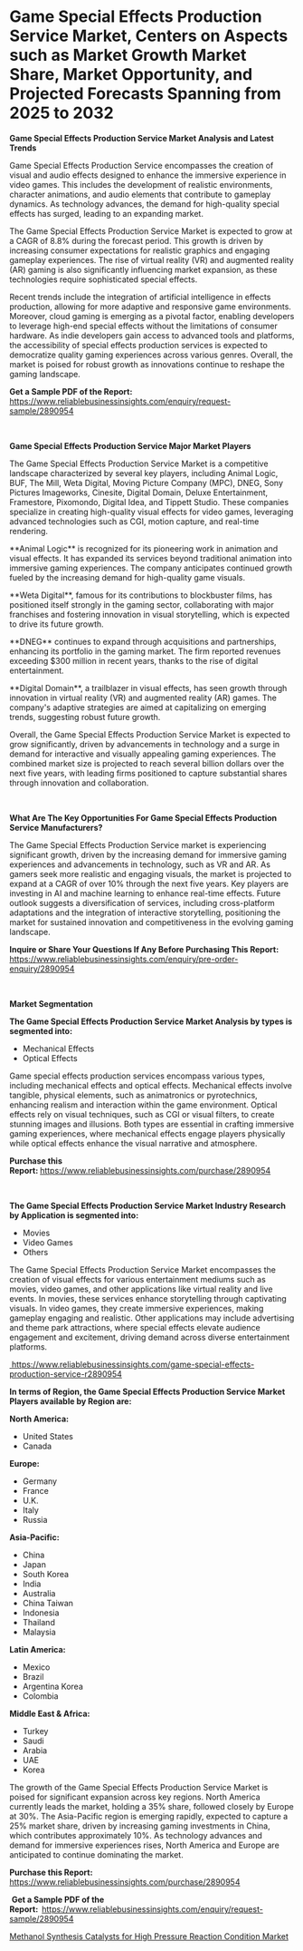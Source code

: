 <p><h1>Game Special Effects Production Service Market, Centers on Aspects such as Market Growth Market Share, Market Opportunity, and Projected Forecasts Spanning from 2025 to 2032</h1></p><p><strong>Game Special Effects Production Service Market Analysis and Latest Trends</strong></p>
<p><p>Game Special Effects Production Service encompasses the creation of visual and audio effects designed to enhance the immersive experience in video games. This includes the development of realistic environments, character animations, and audio elements that contribute to gameplay dynamics. As technology advances, the demand for high-quality special effects has surged, leading to an expanding market.</p><p>The Game Special Effects Production Service Market is expected to grow at a CAGR of 8.8% during the forecast period. This growth is driven by increasing consumer expectations for realistic graphics and engaging gameplay experiences. The rise of virtual reality (VR) and augmented reality (AR) gaming is also significantly influencing market expansion, as these technologies require sophisticated special effects.</p><p>Recent trends include the integration of artificial intelligence in effects production, allowing for more adaptive and responsive game environments. Moreover, cloud gaming is emerging as a pivotal factor, enabling developers to leverage high-end special effects without the limitations of consumer hardware. As indie developers gain access to advanced tools and platforms, the accessibility of special effects production services is expected to democratize quality gaming experiences across various genres. Overall, the market is poised for robust growth as innovations continue to reshape the gaming landscape.</p></p>
<p><strong>Get a Sample PDF of the Report:&nbsp;</strong> <a href="https://www.reliablebusinessinsights.com/enquiry/request-sample/2890954?utm_campaign=1720&utm_medium=2&utm_source=Github&utm_content=ia&utm_term=14032025&utm_id=game-special-effects-production-service">https://www.reliablebusinessinsights.com/enquiry/request-sample/2890954</a></p>
<p>&nbsp;</p>
<p><strong>Game Special Effects Production Service Major Market Players</strong></p>
<p><p>The Game Special Effects Production Service Market is a competitive landscape characterized by several key players, including Animal Logic, BUF, The Mill, Weta Digital, Moving Picture Company (MPC), DNEG, Sony Pictures Imageworks, Cinesite, Digital Domain, Deluxe Entertainment, Framestore, Pixomondo, Digital Idea, and Tippett Studio. These companies specialize in creating high-quality visual effects for video games, leveraging advanced technologies such as CGI, motion capture, and real-time rendering.</p><p>**Animal Logic** is recognized for its pioneering work in animation and visual effects. It has expanded its services beyond traditional animation into immersive gaming experiences. The company anticipates continued growth fueled by the increasing demand for high-quality game visuals.</p><p>**Weta Digital**, famous for its contributions to blockbuster films, has positioned itself strongly in the gaming sector, collaborating with major franchises and fostering innovation in visual storytelling, which is expected to drive its future growth.</p><p>**DNEG** continues to expand through acquisitions and partnerships, enhancing its portfolio in the gaming market. The firm reported revenues exceeding $300 million in recent years, thanks to the rise of digital entertainment.</p><p>**Digital Domain**, a trailblazer in visual effects, has seen growth through innovation in virtual reality (VR) and augmented reality (AR) games. The company's adaptive strategies are aimed at capitalizing on emerging trends, suggesting robust future growth.</p><p>Overall, the Game Special Effects Production Service Market is expected to grow significantly, driven by advancements in technology and a surge in demand for interactive and visually appealing gaming experiences. The combined market size is projected to reach several billion dollars over the next five years, with leading firms positioned to capture substantial shares through innovation and collaboration.</p></p>
<p>&nbsp;</p>
<p><strong>What Are The Key Opportunities For Game Special Effects Production Service Manufacturers?</strong></p>
<p><p>The Game Special Effects Production Service market is experiencing significant growth, driven by the increasing demand for immersive gaming experiences and advancements in technology, such as VR and AR. As gamers seek more realistic and engaging visuals, the market is projected to expand at a CAGR of over 10% through the next five years. Key players are investing in AI and machine learning to enhance real-time effects. Future outlook suggests a diversification of services, including cross-platform adaptations and the integration of interactive storytelling, positioning the market for sustained innovation and competitiveness in the evolving gaming landscape.</p></p>
<p><strong>Inquire or Share Your Questions If Any Before Purchasing This Report:</strong> <a href="https://www.reliablebusinessinsights.com/enquiry/pre-order-enquiry/2890954?utm_campaign=1720&utm_medium=2&utm_source=Github&utm_content=ia&utm_term=14032025&utm_id=game-special-effects-production-service">https://www.reliablebusinessinsights.com/enquiry/pre-order-enquiry/2890954</a></p>
<p>&nbsp;</p>
<p><strong>Market Segmentation</strong></p>
<p><strong>The Game Special Effects Production Service Market Analysis by types is segmented into:</strong></p>
<p><ul><li> Mechanical Effects</li><li>Optical Effects</li></ul></p>
<p><p>Game special effects production services encompass various types, including mechanical effects and optical effects. Mechanical effects involve tangible, physical elements, such as animatronics or pyrotechnics, enhancing realism and interaction within the game environment. Optical effects rely on visual techniques, such as CGI or visual filters, to create stunning images and illusions. Both types are essential in crafting immersive gaming experiences, where mechanical effects engage players physically while optical effects enhance the visual narrative and atmosphere.</p></p>
<p><strong>Purchase this Report:&nbsp;</strong><a href="https://www.reliablebusinessinsights.com/purchase/2890954?utm_campaign=1720&utm_medium=2&utm_source=Github&utm_content=ia&utm_term=14032025&utm_id=game-special-effects-production-service">https://www.reliablebusinessinsights.com/purchase/2890954</a></p>
<p>&nbsp;</p>
<p><strong>The Game Special Effects Production Service Market Industry Research by Application is segmented into:</strong></p>
<p><ul><li>Movies</li><li>Video Games</li><li>Others</li></ul></p>
<p><p>The Game Special Effects Production Service Market encompasses the creation of visual effects for various entertainment mediums such as movies, video games, and other applications like virtual reality and live events. In movies, these services enhance storytelling through captivating visuals. In video games, they create immersive experiences, making gameplay engaging and realistic. Other applications may include advertising and theme park attractions, where special effects elevate audience engagement and excitement, driving demand across diverse entertainment platforms.</p></p>
<p><a href="https://www.reliablebusinessinsights.com/game-special-effects-production-service-r2890954?utm_campaign=1720&utm_medium=2&utm_source=Github&utm_content=ia&utm_term=14032025&utm_id=game-special-effects-production-service">&nbsp;https://www.reliablebusinessinsights.com/game-special-effects-production-service-r2890954</a></p>
<p><strong>In terms of Region, the Game Special Effects Production Service Market Players available by Region are:</strong></p>
<p>
    <p> <strong> North America: </strong>
        <ul>
            <li>United States</li>
            <li>Canada</li>
        </ul>
        </p> 
    <p> <strong> Europe: </strong>
        <ul>
            <li>Germany</li>
            <li>France</li>
            <li>U.K.</li>
            <li>Italy</li>
            <li>Russia</li>
        </ul>
        </p> 
    <p> <strong> Asia-Pacific: </strong>
        <ul>
            <li>China</li>
            <li>Japan</li>
            <li>South Korea</li>
            <li>India</li>
            <li>Australia</li>
            <li>China Taiwan</li>
            <li>Indonesia</li>
            <li>Thailand</li>
            <li>Malaysia</li>
        </ul>
        </p> 
    <p> <strong> Latin America: </strong>
        <ul>
            <li>Mexico</li>
            <li>Brazil</li>
            <li>Argentina Korea</li>
            <li>Colombia</li>
        </ul>
        </p> 
    <p> <strong> Middle East & Africa: </strong>
        <ul>
            <li>Turkey</li>
            <li>Saudi</li>
            <li>Arabia</li>
            <li>UAE</li>
            <li>Korea</li>
        </ul>
    </p>
    </p>
<p><p>The growth of the Game Special Effects Production Service Market is poised for significant expansion across key regions. North America currently leads the market, holding a 35% share, followed closely by Europe at 30%. The Asia-Pacific region is emerging rapidly, expected to capture a 25% market share, driven by increasing gaming investments in China, which contributes approximately 10%. As technology advances and demand for immersive experiences rises, North America and Europe are anticipated to continue dominating the market.</p></p>
<p><strong>Purchase this Report: </strong><a href="https://www.reliablebusinessinsights.com/purchase/2890954?utm_campaign=1720&utm_medium=2&utm_source=Github&utm_content=ia&utm_term=14032025&utm_id=game-special-effects-production-service">https://www.reliablebusinessinsights.com/purchase/2890954</a></p>
<p>&nbsp;<strong>Get a Sample PDF of the Report:&nbsp;&nbsp;</strong><a href="https://www.reliablebusinessinsights.com/enquiry/request-sample/2890954?utm_campaign=1720&utm_medium=2&utm_source=Github&utm_content=ia&utm_term=14032025&utm_id=game-special-effects-production-service">https://www.reliablebusinessinsights.com/enquiry/request-sample/2890954</a></p>
<p><strong></strong></p>
<p><p><a href="https://github.com/oshodikurc/Market-Research-Report-List-1/blob/main/methanol-synthesis-catalysts-for-high-pressure-reaction-condition-market.md?utm_campaign=1720&utm_medium=2&utm_source=Github&utm_content=ia&utm_term=14032025&utm_id=game-special-effects-production-service">Methanol Synthesis Catalysts for High Pressure Reaction Condition Market</a></p></p>